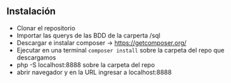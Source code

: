 ## Instalación
 - Clonar el repositorio
 - Importar las querys de las BDD de la carperta /sql
 - Descargar e instalar composer -> https://getcomposer.org/
 - Ejecutar en una terminal `composer install` sobre la carpeta del repo que descargamos
 - php -S localhost:8888 sobre la carpeta del repo
 - abrir navegador y en la URL ingresar a localhost:8888
